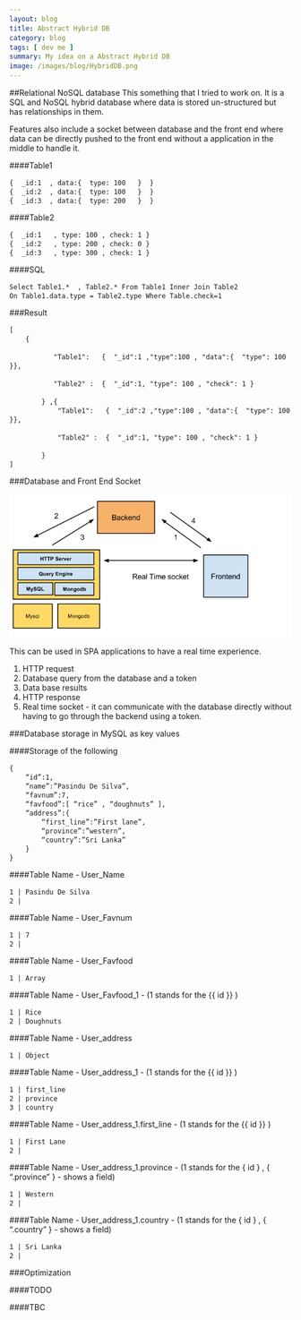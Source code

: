 ```yaml
---
layout: blog
title: Abstract Hybrid DB 
category: blog
tags: [ dev me ]  
summary: My idea on a Abstract Hybrid DB 
image: /images/blog/HybridDB.png
---
```


##Relational NoSQL database
This something that I tried to work on. It is a SQL and NoSQL hybrid database where data is stored un-structured but has relationships in them. 

Features also include a socket between database and the front end where data can be directly pushed to the front end without a application in the middle to handle it.

####Table1



	{  _id:1  , data:{  type: 100   }  }
	{  _id:2  , data:{  type: 100   }  }
	{  _id:3  , data:{  type: 200   }  }


####Table2


	{  _id:1   , type: 100 , check: 1 }
	{  _id:2   , type: 200 , check: 0 }
	{  _id:3   , type: 300 , check: 1 }



####SQL


	Select Table1.*  , Table2.* From Table1 Inner Join Table2 
	On Table1.data.type = Table2.type Where Table.check=1


###Result


	[ 
		{  

	           "Table1":   {  "_id":1 ,"type":100 , "data":{  "type": 100 }}, 

	           "Table2" :  {  "_id":1, "type": 100 , "check": 1 } 

	        } ,{  
	            "Table1":   {  "_id":2 ,"type":100 , "data":{  "type": 100 }}, 

	            "Table2" :  {  "_id":1, "type": 100 , "check": 1 } 

	        }
	]


###Database and Front End Socket


![](/images/blog/HybridDB.png " ")


This can be used in SPA applications to have a real time experience.

1. 	HTTP request
2.	Database query from the database and a token
3.	Data base results
4. 	HTTP response
5.	Real time socket - it can communicate with the database directly without having to go through the backend using a token.


###Database storage in MySQL as key values

####Storage of the following



	{
		“id”:1,
		“name”:”Pasindu De Silva”,
		“favnum”:7,
		“favfood”:[ “rice” , “doughnuts” ],
		“address”:{
			“first_line”:”First lane”,
			“province”:”western”,
			“country”:”Sri Lanka”
	    }
	}


####Table Name - User_Name



	1 | Pasindu De Silva
	2 |



####Table Name - User_Favnum


	1 | 7
	2 |



####Table Name - User_Favfood


	1 | Array



####Table Name - User_Favfood_1 - (1 stands for the {{ id }} )



	1 | Rice
	2 | Doughnuts 



####Table Name - User_address


	1 | Object


####Table Name - User_address_1 - (1 stands for the {{ id }} )


	1 | first_line
	2 | province
	3 | country


####Table Name - User_address_1.first_line - (1 stands for the {{ id }} )


	1 | First Lane
	2 | 


####Table Name - User_address_1.province - (1 stands for the { id } , { “.province” }  - shows a field)


	1 | Western
	2 |


####Table Name - User_address_1.country - (1 stands for the { id } ,  { “.country” }  - shows a field)


	1 | Sri Lanka
	2 |


###Optimization


####TODO 


####TBC



